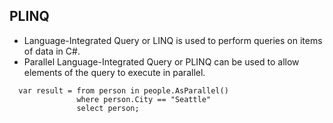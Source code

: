 ## PLINQ

- Language-Integrated Query or LINQ is used to perform queries on items of data in C#.
- Parallel Language-Integrated Query or PLINQ can be used to allow elements of the query to execute in parallel.

```
  var result = from person in people.AsParallel()
               where person.City == "Seattle"
               select person; 
```

